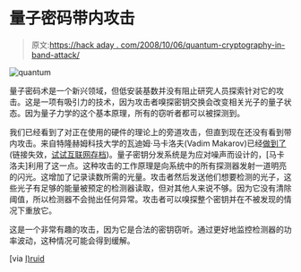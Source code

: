 # 量子密码带内攻击

> 原文:[https://hack aday . com/2008/10/06/quantum-cryptography-in-band-attack/](https://hackaday.com/2008/10/06/quantum-cryptography-in-band-attack/)

![](../Images/58e5a16098fe734c1f9ceca457a83698.png "quantum")

量子密码术是一个新兴领域，但低安装基数并没有阻止研究人员探索针对它的攻击。这是一项有吸引力的技术，因为攻击者嗅探密钥交换会改变相关光子的量子状态。因为量子力学的这个基本原理，所有的窃听者都可以被探测到。

我们已经看到了对正在使用的硬件的理论上的旁道攻击，但直到现在还没有看到带内攻击。来自特隆赫姆科技大学的瓦迪姆·马卡洛夫(Vadim Makarov)已经[做到了](http://technology.newscientist.com/channel/tech/dn14866-laser-cracks-unbreakable-quantum-communications.html)(链接失效，[试试互联网存档](https://web.archive.org/web/20081010064043/http://technology.newscientist.com/channel/tech/dn14866-laser-cracks-unbreakable-quantum-communications.html))。量子密钥分发系统是为应对噪声而设计的，[马卡洛夫]利用了这一点。这种攻击的工作原理是向系统中的所有探测器发射一道明亮的闪光。这增加了记录读数所需的光量。攻击者然后发送他们想要检测的光子，这些光子有足够的能量被预定的检测器读取，但对其他人来说不够。因为它没有清除阈值，所以检测器不会抛出任何异常。攻击者可以嗅探整个密钥并在不被发现的情况下重放它。

这是一个非常有趣的攻击，因为它是合法的密钥窃听。通过更好地监控检测器的功率波动，这种情况可能会得到缓解。

[via [I)ruid](http://twitter.com/druidian/statuses/948799488)